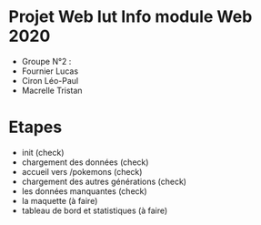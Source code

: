 # Projet Web Iut Info module Web 2020

- Groupe N°2 :
- Fournier Lucas
- Ciron Léo-Paul
- Macrelle Tristan

# Etapes

- init (check)
- chargement des données (check)
- accueil vers /pokemons (check)
- chargement des autres générations (check)
- les données manquantes (check)
- la maquette (à faire)
- tableau de bord et statistiques (à faire)
